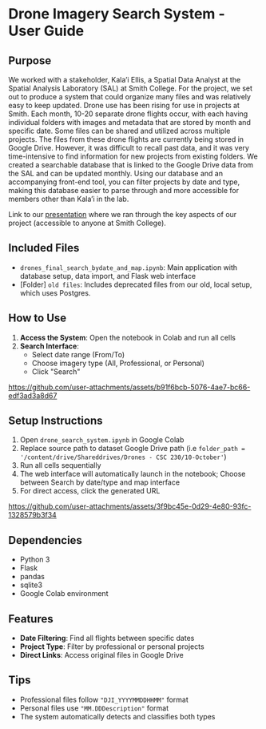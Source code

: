 # Drone Imagery Search System - User Guide

## Purpose

We worked with a stakeholder, Kala’i Ellis, a Spatial Data Analyst at the Spatial Analysis Laboratory (SAL) at Smith College. For the project, we set out to produce a system that could organize many files and was relatively easy to keep updated. Drone use has been rising for use in projects at Smith. Each month, 10-20 separate drone flights occur, with each having individual folders with images and metadata that are stored by month and specific date. Some files can be shared and utilized across multiple projects. The files from these drone flights are currently being stored in Google Drive. However, it was difficult to recall past data, and it was very time-intensive to find information for new projects from existing folders. We created a searchable database that is linked to the Google Drive data from the SAL and can be updated monthly. Using our database and an accompanying front-end tool, you can filter projects by date and type, making this database easier to parse through and more accessible for members other than Kala’i in the lab. 

Link to our [presentation](https://docs.google.com/presentation/d/11lS9HENt4-R_IivPTkeSB0FKPf23oE93byotoBUc3-o/edit?usp=sharing) where we ran through the key aspects of our project (accessible to anyone at Smith College). 

## Included Files
- `drones_final_search_bydate_and_map.ipynb`: Main application with database setup, data import, and Flask web interface
- [Folder] `old files`: Includes deprecated files from our old, local setup, which uses Postgres.
## How to Use
1. **Access the System**: Open the notebook in Colab and run all cells
2. **Search Interface**:
   - Select date range (From/To)
   - Choose imagery type (All, Professional, or Personal)
   - Click "Search"



https://github.com/user-attachments/assets/b91f6bcb-5076-4ae7-bc66-edf3ad3a8d67




## Setup Instructions
1. Open `drone_search_system.ipynb` in Google Colab
2. Replace source path to dataset Google Drive path (i.e `folder_path = '/content/drive/Shareddrives/Drones - CSC 230/10-October'`)
3. Run all cells sequentially
4. The web interface will automatically launch in the notebook; Choose between Search by date/type and map interface
5. For direct access, click the generated URL

   



https://github.com/user-attachments/assets/3f9bc45e-0d29-4e80-93fc-1328579b3f34







## Dependencies
- Python 3
- Flask
- pandas
- sqlite3
- Google Colab environment

## Features
- **Date Filtering**: Find all flights between specific dates
- **Project Type**: Filter by professional or personal projects
- **Direct Links**: Access original files in Google Drive

## Tips
- Professional files follow `"DJI_YYYYMMDDHHMM"` format
- Personal files use `"MM.DDDescription"` format
- The system automatically detects and classifies both types

